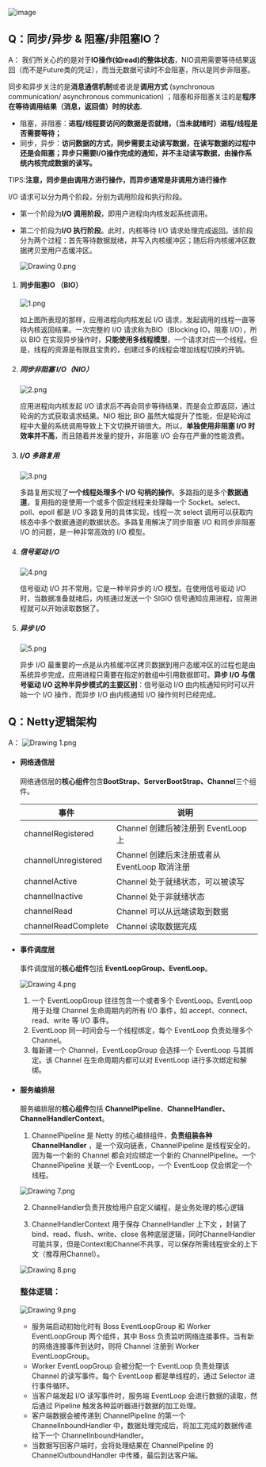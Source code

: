  ![image ](http://learn.lianglianglee.com/%E4%B8%93%E6%A0%8F/Netty%20%E6%A0%B8%E5%BF%83%E5%8E%9F%E7%90%86%E5%89%96%E6%9E%90%E4%B8%8E%20RPC%20%E5%AE%9E%E8%B7%B5-%E5%AE%8C/assets/CgqCHl-NAQaABGcDAAZa0pmBs40719.png) 

## Q：同步/异步 & 阻塞/非阻塞IO？

A： 我们所关心的的是对于**IO操作(如read)的整体状态**，NIO调用需要等待结果返回（而不是Future类的凭证），而当无数据可读时不会阻塞，所以是同步非阻塞。

同步和异步关注的是**消息通信机制**或者说是**调用方式** (synchronous communication/ asynchronous communication) ；阻塞和非阻塞关注的是**程序在等待调用结果（消息，返回值）时的状态.** 

- 阻塞，非阻塞：**进程/线程要访问的数据是否就绪，（当未就绪时）进程/线程是否需要等待；**
- 同步，异步：**访问数据的方式，同步需要主动读写数据，在读写数据的过程中还是会阻塞；异步只需要I/O操作完成的通知，并不主动读写数据，由操作系统内核完成数据的读写。**

TIPS:**注意，同步是由调用方进行操作，而异步通常是非调用方进行操作**

I/O 请求可以分为两个阶段，分别为调用阶段和执行阶段。

- 第一个阶段为**I/O 调用阶段**，即用户进程向内核发起系统调用。

- 第二个阶段为**I/O 执行阶段**。此时，内核等待 I/O 请求处理完成返回。该阶段分为两个过程：首先等待数据就绪，并写入内核缓冲区；随后将内核缓冲区数据拷贝至用户态缓冲区。

   ![Drawing 0.png](http://learn.lianglianglee.com/%E4%B8%93%E6%A0%8F/Netty%20%E6%A0%B8%E5%BF%83%E5%8E%9F%E7%90%86%E5%89%96%E6%9E%90%E4%B8%8E%20RPC%20%E5%AE%9E%E8%B7%B5-%E5%AE%8C/assets/Ciqc1F-NAZ6Ae3bPAAHigveMsIQ514.png) 

1. #### 同步阻塞IO （BIO）

    ![1.png](http://learn.lianglianglee.com/%E4%B8%93%E6%A0%8F/Netty%20%E6%A0%B8%E5%BF%83%E5%8E%9F%E7%90%86%E5%89%96%E6%9E%90%E4%B8%8E%20RPC%20%E5%AE%9E%E8%B7%B5-%E5%AE%8C/assets/CgqCHl-OnUKAeEELAAEnHU3FHGA343.png)

    如上图所表现的那样，应用进程向内核发起 I/O 请求，发起调用的线程一直等待内核返回结果。一次完整的 I/O 请求称为BIO（Blocking IO，阻塞 I/O），所以 BIO 在实现异步操作时，**只能使用多线程模型**，一个请求对应一个线程。但是，线程的资源是有限且宝贵的，创建过多的线程会增加线程切换的开销。  

2. ##### 同步非阻塞 I/O（NIO）

    ![2.png](http://learn.lianglianglee.com/%E4%B8%93%E6%A0%8F/Netty%20%E6%A0%B8%E5%BF%83%E5%8E%9F%E7%90%86%E5%89%96%E6%9E%90%E4%B8%8E%20RPC%20%E5%AE%9E%E8%B7%B5-%E5%AE%8C/assets/Ciqc1F-OnTeAFLNhAAFptS-OxRY266.png)

     应用进程向内核发起 I/O 请求后不再会同步等待结果，而是会立即返回，通过轮询的方式获取请求结果。NIO 相比 BIO 虽然大幅提升了性能，但是轮询过程中大量的系统调用导致上下文切换开销很大。所以，**单独使用非阻塞 I/O 时效率并不高**，而且随着并发量的提升，非阻塞 I/O 会存在严重的性能浪费。 

3. #####  I/O 多路复用

    ![3.png](http://learn.lianglianglee.com/%E4%B8%93%E6%A0%8F/Netty%20%E6%A0%B8%E5%BF%83%E5%8E%9F%E7%90%86%E5%89%96%E6%9E%90%E4%B8%8E%20RPC%20%E5%AE%9E%E8%B7%B5-%E5%AE%8C/assets/CgqCHl-OnV2ADXBhAAFUZ6oiz6U529.png)

     多路复用实现了**一个线程处理多个 I/O 句柄的操作**。多路指的是多个**数据通道**，复用指的是使用一个或多个固定线程来处理每一个 Socket。select、poll、epoll 都是 I/O 多路复用的具体实现，线程一次 select 调用可以获取内核态中多个数据通道的数据状态。多路复用解决了同步阻塞 I/O 和同步非阻塞 I/O 的问题，是一种非常高效的 I/O 模型。 

4. ##### 信号驱动 I/O

    ![4.png](http://learn.lianglianglee.com/%E4%B8%93%E6%A0%8F/Netty%20%E6%A0%B8%E5%BF%83%E5%8E%9F%E7%90%86%E5%89%96%E6%9E%90%E4%B8%8E%20RPC%20%E5%AE%9E%E8%B7%B5-%E5%AE%8C/assets/CgqCHl-OnWqAddLWAAFUtZ6YHDA683.png)

     信号驱动 I/O 并不常用，它是一种半异步的 I/O 模型。在使用信号驱动 I/O 时，当数据准备就绪后，内核通过发送一个 SIGIO 信号通知应用进程，应用进程就可以开始读取数据了。 

5. ##### 异步 I/O

    ![5.png](http://learn.lianglianglee.com/%E4%B8%93%E6%A0%8F/Netty%20%E6%A0%B8%E5%BF%83%E5%8E%9F%E7%90%86%E5%89%96%E6%9E%90%E4%B8%8E%20RPC%20%E5%AE%9E%E8%B7%B5-%E5%AE%8C/assets/Ciqc1F-OnXSAHOGVAACvxV3_3Mk188.png)

     异步 I/O 最重要的一点是从内核缓冲区拷贝数据到用户态缓冲区的过程也是由系统异步完成，应用进程只需要在指定的数组中引用数据即可。**异步 I/O 与信号驱动 I/O 这种半异步模式的主要区别**：信号驱动 I/O 由内核通知何时可以开始一个 I/O 操作，而异步 I/O 由内核通知 I/O 操作何时已经完成。 

## Q：Netty逻辑架构

A： ![Drawing 1.png](http://learn.lianglianglee.com/%E4%B8%93%E6%A0%8F/Netty%20%E6%A0%B8%E5%BF%83%E5%8E%9F%E7%90%86%E5%89%96%E6%9E%90%E4%B8%8E%20RPC%20%E5%AE%9E%E8%B7%B5-%E5%AE%8C/assets/Ciqc1F-NO9KAUOtaAAE1S5uRlDE275.png)

- ####  网络通信层

   网络通信层的**核心组件**包含**BootStrap、ServerBootStrap、Channel**三个组件。 

  | 事件                | 说明                                          |
  | ------------------- | --------------------------------------------- |
  | channelRegistered   | Channel 创建后被注册到 EventLoop 上           |
  | channelUnregistered | Channel 创建后未注册或者从 EventLoop 取消注册 |
  | channelActive       | Channel 处于就绪状态，可以被读写              |
  | channelInactive     | Channel 处于非就绪状态                        |
  | channelRead         | Channel 可以从远端读取到数据                  |
  | channelReadComplete | Channel 读取数据完成                          |

- #### 事件调度层

   事件调度层的**核心组件**包括 **EventLoopGroup、EventLoop**。 

   ![Drawing 4.png](http://learn.lianglianglee.com/%E4%B8%93%E6%A0%8F/Netty%20%E6%A0%B8%E5%BF%83%E5%8E%9F%E7%90%86%E5%89%96%E6%9E%90%E4%B8%8E%20RPC%20%E5%AE%9E%E8%B7%B5-%E5%AE%8C/assets/CgqCHl-NPG6APzDfAAbX5ACAFh8001.png)

  1. 一个 EventLoopGroup 往往包含一个或者多个 EventLoop。EventLoop 用于处理 Channel 生命周期内的所有 I/O 事件，如 accept、connect、read、write 等 I/O 事件。
  2. EventLoop 同一时间会与一个线程绑定，每个 EventLoop 负责处理多个 Channel。
  3. 每新建一个 Channel，EventLoopGroup 会选择一个 EventLoop 与其绑定。该 Channel 在生命周期内都可以对 EventLoop 进行多次绑定和解绑。

- #### 服务编排层

   服务编排层的**核心组件**包括 **ChannelPipeline**、**ChannelHandler、ChannelHandlerContext**。 

  1.   ChannelPipeline 是 Netty 的核心编排组件，**负责组装各种 ChannelHandler** ，是一个双向链表，ChannelPipeline 是线程安全的，因为每一个新的 Channel 都会对应绑定一个新的 ChannelPipeline。一个 ChannelPipeline 关联一个 EventLoop，一个 EventLoop 仅会绑定一个线程。 

     ![Drawing 7.png](http://learn.lianglianglee.com/%E4%B8%93%E6%A0%8F/Netty%20%E6%A0%B8%E5%BF%83%E5%8E%9F%E7%90%86%E5%89%96%E6%9E%90%E4%B8%8E%20RPC%20%E5%AE%9E%E8%B7%B5-%E5%AE%8C/assets/CgqCHl-NPKaASxvgAAFHMPYQFhM940.png)

  2. ChannelHandler负责开放给用户自定义编程，是业务处理的核心逻辑

  3.  ChannelHandlerContext 用于保存 ChannelHandler 上下文 ，封装了 bind、read、flush、write、close  各种底层逻辑，同时ChannelHandler可能共享，但是Context和Channel不共享，可以保存所需线程安全的上下文（推荐用Channel）。

     ![Drawing 8.png](http://learn.lianglianglee.com/%E4%B8%93%E6%A0%8F/Netty%20%E6%A0%B8%E5%BF%83%E5%8E%9F%E7%90%86%E5%89%96%E6%9E%90%E4%B8%8E%20RPC%20%E5%AE%9E%E8%B7%B5-%E5%AE%8C/assets/CgqCHl-NPK-ADq0pAABb1k5Zwu8681.png)

   

    

  ### 整体逻辑：

   ![Drawing 9.png](http://learn.lianglianglee.com/%E4%B8%93%E6%A0%8F/Netty%20%E6%A0%B8%E5%BF%83%E5%8E%9F%E7%90%86%E5%89%96%E6%9E%90%E4%B8%8E%20RPC%20%E5%AE%9E%E8%B7%B5-%E5%AE%8C/assets/Ciqc1F-NPLeAPdjRAADyud16HmQ759.png) 

  - 服务端启动初始化时有 Boss EventLoopGroup 和 Worker EventLoopGroup 两个组件，其中 Boss 负责监听网络连接事件。当有新的网络连接事件到达时，则将 Channel 注册到 Worker EventLoopGroup。
  - Worker EventLoopGroup 会被分配一个 EventLoop 负责处理该 Channel 的读写事件。每个 EventLoop 都是单线程的，通过 Selector 进行事件循环。
  - 当客户端发起 I/O 读写事件时，服务端 EventLoop 会进行数据的读取，然后通过 Pipeline 触发各种监听器进行数据的加工处理。
  - 客户端数据会被传递到 ChannelPipeline 的第一个 ChannelInboundHandler 中，数据处理完成后，将加工完成的数据传递给下一个 ChannelInboundHandler。
  - 当数据写回客户端时，会将处理结果在 ChannelPipeline 的 ChannelOutboundHandler 中传播，最后到达客户端。